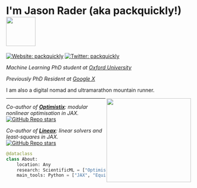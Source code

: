 <h1> I'm Jason Rader (aka packquickly!) <img align=bottom src="https://media.giphy.com/media/YYQ6sw8jt2HRxX4uVi/giphy.gif" width="80"></h1>

[![Website: packquickly](https://img.shields.io/badge/packquickly-Website-informational)](https://www.packquickly.com)
[![Twitter: packquickly](https://img.shields.io/twitter/follow/packquickly?style=social)](https://twitter.com/packquickly)
  
*Machine Learning PhD student at* [*Oxford University*](http://www.maths.ox.ac.uk)

*Previously PhD Resident at* [*Google X*](http://www.x.company)

I am also a digital nomad and ultramarathon mountain runner.

<img align='right' src="https://media.giphy.com/media/9TuX30acPdjFvFffOK/giphy.gif" width="230">

<hr></hr>

*Co-author of [**Optimistix**](https://github.com/patrick-kidger/optimistix): modular nonlinear optimisation in JAX.* [![GitHub Repo stars](https://img.shields.io/github/stars/patrick-kidger/optimistix?style=social)](https://github.com/patrick-kidger/optimistix)

*Co-author of [**Lineax**](https://github.com/google/lineax): linear solvers and least-squares in JAX.* [![GitHub Repo stars](https://img.shields.io/github/stars/google/lineax?style=social)](https://github.com/google/lineax)
  
```python
@dataclass
class About:
    location: Any
    research: ScientificML = ["Optimisation", "Numerical Methods", "Deep Learning"]
    main_tools: Python = ["JAX", "Equinox"]
```
